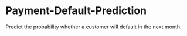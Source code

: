 # Payment-Default-Prediction
Predict the probability whether a customer will default in the next month.
